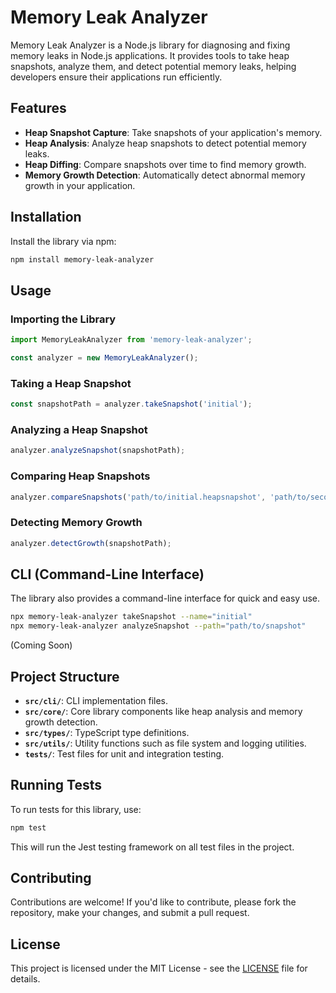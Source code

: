 # Memory Leak Analyzer

Memory Leak Analyzer is a Node.js library for diagnosing and fixing memory leaks in Node.js applications. It provides tools to take heap snapshots, analyze them, and detect potential memory leaks, helping developers ensure their applications run efficiently.

## Features

- **Heap Snapshot Capture**: Take snapshots of your application's memory.
- **Heap Analysis**: Analyze heap snapshots to detect potential memory leaks.
- **Heap Diffing**: Compare snapshots over time to find memory growth.
- **Memory Growth Detection**: Automatically detect abnormal memory growth in your application.

## Installation

Install the library via npm:

```bash
npm install memory-leak-analyzer
```

## Usage

### Importing the Library

```typescript
import MemoryLeakAnalyzer from 'memory-leak-analyzer';

const analyzer = new MemoryLeakAnalyzer();
```

### Taking a Heap Snapshot

```typescript
const snapshotPath = analyzer.takeSnapshot('initial');
```

### Analyzing a Heap Snapshot

```typescript
analyzer.analyzeSnapshot(snapshotPath);
```

### Comparing Heap Snapshots

```typescript
analyzer.compareSnapshots('path/to/initial.heapsnapshot', 'path/to/second.heapsnapshot');
```

### Detecting Memory Growth

```typescript
analyzer.detectGrowth(snapshotPath);
```

## CLI (Command-Line Interface)

The library also provides a command-line interface for quick and easy use.

```bash
npx memory-leak-analyzer takeSnapshot --name="initial"
npx memory-leak-analyzer analyzeSnapshot --path="path/to/snapshot"
```

(Coming Soon)

## Project Structure

- **`src/cli/`**: CLI implementation files.
- **`src/core/`**: Core library components like heap analysis and memory growth detection.
- **`src/types/`**: TypeScript type definitions.
- **`src/utils/`**: Utility functions such as file system and logging utilities.
- **`tests/`**: Test files for unit and integration testing.

## Running Tests

To run tests for this library, use:

```bash
npm test
```

This will run the Jest testing framework on all test files in the project.

## Contributing

Contributions are welcome! If you'd like to contribute, please fork the repository, make your changes, and submit a pull request.

## License

This project is licensed under the MIT License - see the [LICENSE](LICENSE) file for details.
